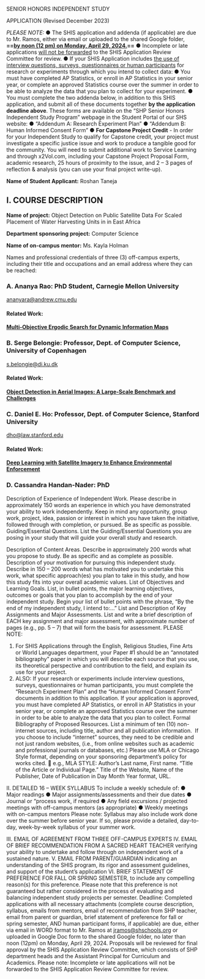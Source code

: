 SENIOR HONORS INDEPENDENT STUDY

APPLICATION
(Revised December 2023)

*PLEASE NOTE:*
	● The SHIS application and addenda (if applicable) are due to Mr. Ramos, either via email or uploaded to the shared Google folder, __==<u>by noon (12 pm) on Monday, April 29, 2024.</u>==__
	● Incomplete or late applications <u>will not be forwarded</u> to the SHIS Application Review Committee for review.
	● If your SHIS Application includes <u>the use of interview questions, surveys, questionnaires or human participants</u> for research or experiments through which you intend to collect data:
		● You must have completed AP Statistics, or enroll in AP Statistics in your senior year, or complete an approved Statistics course over the summer in order to be able to analyze the data that you plan to collect for your experiment.
		● You must complete the two addenda below, in addition to this SHIS application, and submit all of these documents together **by the application deadline above**. These forms are available on the “SHP Senior Honors Independent Study Program” webpage in the Student Portal of our SHS website:
		● “Addendum A: Research Experiment Plan”
		● “Addendum B: Human Informed Consent Form”
	● **For Capstone Project Credit** - In order for your Independent Study to qualify for Capstone credit, your project must investigate a specific justice issue and work to produce a tangible good for the community. You will need to submit additional work to Service Learning and through x2Vol.com, including your Capstone Project Proposal Form, academic research, 25 hours of proximity to the issue, and 2 – 3 pages of reflection &amp; analysis (you can use your final project write-up).



**Name of Student Applicant:** Roshan Taneja

## **I. COURSE DESCRIPTION**
**Name of project:** Object Detection on Public Satellite Data For Scaled Placement of Water Harvesting Units in in East Africa

**Department sponsoring project:** Computer Science

**Name of on-campus mentor:** Ms. Kayla Holman

Names and professional credentials of three (3) off-campus experts, including their title and occupations and an email address where they can be reached:

### A. **Ananya Rao:** PhD Student, Carnegie Mellon University
ananyara@andrew.cmu.edu
#### Related Work:
[**Multi-Objective Ergodic Search for Dynamic Information Maps**](https://www.ri.cmu.edu/publications/multi-objective-ergodic-search-for-dynamic-information-maps/)
### B. **Serge Belongie:** Professor, Dept. of Computer Science, University of Copenhagen
s.belongie@di.ku.dk
#### Related Work:
[**Object Detection in Aerial Images: A Large-Scale Benchmark and Challenges**](https://ieeexplore.ieee.org/abstract/document/9560031)
### C. **Daniel E. Ho:** Professor, Dept. of Computer Science,  Stanford University
dho@law.stanford.edu
#### Related Work:
[**Deep Learning with Satellite Imagery to Enhance Environmental Enforcement**](https://reglab.stanford.edu/wp-content/uploads/2020/05/Handan-Nader_Ho_Liu.pdf)

### D. Cassandra Handan-Nader: PhD 

Description of Experience of Independent Work. Please describe in approximately 150 words an
experience in which you have demonstrated your ability to work independently. Keep in mind any
opportunity, group work, project, idea, passion or interest in which you have taken the initiative,
followed through with completion, or pursued. Be as specific as possible.
Guiding/Essential Questions. List the Guiding/Essential Questions you are posing in your study
that will guide your overall study and research.

Description of Content Areas. Describe in approximately 200 words what you propose to study. Be
as specific and as complete as possible.
Description of your motivation for pursuing this independent study. Describe in 150 – 200
words what has motivated you to undertake this work, what specific approach(es) you plan to take in
this study, and how this study fits into your overall academic values.
List of Objectives and Learning Goals. List, in bullet points, the major learning objectives,
outcomes or goals that you plan to accomplish by the end of your independent study. Begin your list
of bullet points with the phrase, “By the end of my independent study, I intend to:…”
List and Description of Key Assignments and Major Assessments. List and write a brief
description of EACH key assignment and major assessment, with approximate number of pages
(e.g., pp. 5 – 7) that will form the basis for assessment.
PLEASE NOTE:
1. For SHIS Applications through the English, Religious Studies, Fine Arts or World
Languages department, your Paper #1 should be an “annotated bibliography” paper in
which you will describe each source that you use, its theoretical perspective and contribution to
the field, and explain its use for your project.
2. ALSO: If your research or experiments include interview questions, surveys,
questionnaires or human participants, you must complete the “Research Experiment
Plan” and the “Human Informed Consent Form” documents in addition to this
application. If your application is approved, you must have completed AP Statistics, or
enroll in AP Statistics in your senior year, or complete an approved Statistics course
over the summer in order to be able to analyze the data that you plan to collect.
Formal Bibliography of Proposed Resources. List a minimum of ten (10) non-internet sources,
including title, author and all publication information.  If you choose to include “internet” sources, they
need to be credible and not just random websites, (i.e., from online websites such as academic and
professional journals or databases, etc.)
Please use MLA or Chicago Style format, depending on your sponsoring department’s policy
for works cited.
 e.g., MLA STYLE:
Author’s Last name, First name. “Title of the Article or Individual Page.” Title of the Website, Name of
the Publisher, Date of Publication in Day Month Year format, URL.

II. DETAILED 16 – WEEK SYLLABUS
To include a weekly schedule of:
● Major readings
● Major assignments/assessments and their due dates
● Journal or “process work, if required
● Any field excursions / projected meetings with off-campus mentors (as appropriate)
● Weekly meetings with on-campus mentors
Please note: Syllabus may also include work done over the summer before senior year. If so, please
provide a detailed, day-to-day, week-by-week syllabus of your summer work.

III. EMAIL OF AGREEMENT FROM THREE OFF-CAMPUS EXPERTS
IV. EMAIL OF BRIEF RECOMMENDATION FROM A SACRED HEART TEACHER verifying your
ability to undertake and follow through on independent work of a sustained nature.
V. EMAIL FROM PARENT/GUARDIAN indicating an understanding of the SHIS program, its rigor
and assessment guidelines, and support of the student’s application
VI. BRIEF STATEMENT OF PREFERENCE FOR FALL OR SPRING SEMESTER, to include any
compelling reason(s) for this preference. Please note that this preference is not guaranteed but rather
considered in the process of evaluating and balancing independent study projects per semester.
Deadline:
Completed applications with all necessary attachments (complete course description, syllabus, emails
from mentors, email of recommendation from SHP teacher, email from parent or guardian, brief
statement of preference for fall or spring semester, AND human participant forms, if applicable) are
due, either via email in WORD format to Mr. Ramos at jramos@shschools.org or uploaded in
Google Doc form to the shared Google folder, no later than noon (12pm) on Monday, April 29,
2024.
Proposals will be reviewed for final approval by the SHIS Application Review Committee, which
consists of SHP department heads and the Assistant Principal for Curriculum and Academics.
Please note: Incomplete or late applications will not be forwarded to the SHIS Application Review
Committee for review.